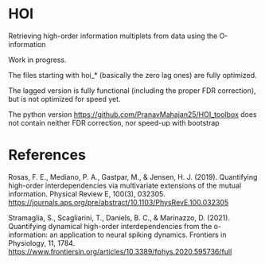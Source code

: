 # HOI
Retrieving high-order information multiplets from data using the O-information

Work in progress.

The files starting with hoi_* (basically the zero lag ones) are fully optimized.

The lagged version is fully functional (including the proper FDR correction), but is not optimized for speed yet.

The python version https://github.com/PranavMahajan25/HOI_toolbox does not contain neither FDR correction, nor speed-up with bootstrap

# References
Rosas, F. E., Mediano, P. A., Gastpar, M., & Jensen, H. J. (2019). Quantifying high-order interdependencies via multivariate extensions of the mutual information. Physical Review E, 100(3), 032305. https://journals.aps.org/pre/abstract/10.1103/PhysRevE.100.032305

Stramaglia, S., Scagliarini, T., Daniels, B. C., & Marinazzo, D. (2021). Quantifying dynamical high-order interdependencies from the o-information: an application to neural spiking dynamics. Frontiers in Physiology, 11, 1784. https://www.frontiersin.org/articles/10.3389/fphys.2020.595736/full
